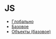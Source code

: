 # JS
* [Глобально](https://github.com/GrigorevFedor/JSCheatSheat/blob/master/Pages/global.md)
* [Базовое](https://github.com/GrigorevFedor/JSCheatSheat/blob/master/Pages/basics.md)
* [Объекты (базовое)](https://github.com/GrigorevFedor/JSCheatSheat/blob/master/Pages/objects-basics.md)